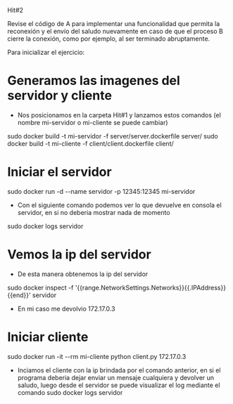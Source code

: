 Hit#2

Revise el código de A para implementar una funcionalidad que permita la reconexión y el envío del saludo nuevamente en caso de que el proceso B cierre la conexión, como por ejemplo, al ser terminado abruptamente.

Para inicializar el ejercicio:

# Generamos las imagenes del servidor y cliente

- Nos posicionamos en la carpeta Hit#1 y lanzamos estos comandos (el nombre mi-servidor o mi-cliente se puede cambiar)

sudo docker build -t mi-servidor -f server/server.dockerfile server/
sudo docker build -t mi-cliente -f client/client.dockerfile client/

# Iniciar el servidor

sudo docker run -d --name servidor -p 12345:12345 mi-servidor

- Con el siguiente comando podemos ver lo que devuelve en consola el servidor, en si no deberia mostrar nada de momento

sudo docker logs servidor

# Vemos la ip del servidor

- De esta manera obtenemos la ip del servidor

sudo docker inspect -f '{{range.NetworkSettings.Networks}}{{.IPAddress}}{{end}}' servidor

- En mi caso me devolvio 172.17.0.3

# Iniciar cliente

sudo docker run -it --rm mi-cliente python client.py 172.17.0.3

- Inciamos el cliente con la ip brindada por el comando anterior, en si el programa deberia dejar enviar un mensaje cualquiera y devolver un saludo, luego desde el servidor se puede visualizar el log mediante el comando sudo docker logs servidor